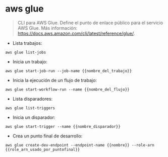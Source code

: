# aws glue

> CLI para AWS Glue.
> Define el punto de enlace público para el servicio AWS Glue.
> Más información: <https://docs.aws.amazon.com/cli/latest/reference/glue/>.

- Lista trabajos:

`aws glue list-jobs`

- Inicia un trabajo:

`aws glue start-job-run --job-name {{nombre_del_trabajo}}`

- Inicia la ejecución de un flujo de trabajo:

`aws glue start-workflow-run --name {{nombre_del_flujo}}`

- Lista disparadores:

`aws glue list-triggers`

- Inicia un disparador:

`aws glue start-trigger --name {{nombre_disparador}}`

- Crea un punto final de desarrollo:

`aws glue create-dev-endpoint --endpoint-name {{nombre}} --role-arn {{role_arn_usado_por_puntofinal}}`
